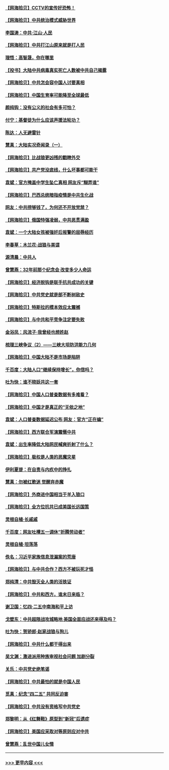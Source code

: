 #### [【网海拾贝】CCTV的宣传好恐怖！](../pages/nsc993/n12959984.md?t=05200002) 
#### [【网海拾贝】中共统治模式威胁世界](../pages/nsc993/n12957622.md?t=05200002) 
#### [李国涛：中共‧江山‧人民](../pages/nsc993/n12957502.md?t=05200002) 
#### [【网海拾贝】中共打江山原来就是打人民](../pages/nsc993/n12954345.md?t=05200002) 
#### [理悟：高智晟，你在哪里](../pages/nsc993/n12953115.md?t=05200002) 
#### [【投书】大陆中共病毒真实死亡人数被中共自己揭露](../pages/nsc993/n12953050.md?t=05200002) 
#### [【网海拾贝】中共怎会容中国人讨要真相](../pages/nsc993/n12952161.md?t=05200002) 
#### [【网海拾贝】中国生育率可能降至全球最低](../pages/nsc993/n12948793.md?t=05200002) 
#### [颜纯钩：没有公义的社会有多可怕？](../pages/nsc993/n12947626.md?t=05200002) 
#### [付宁：基督徒为什么应该声援法轮功？](../pages/nsc993/n12947233.md?t=05200002) 
#### [陈达：人无避雷针](../pages/nsc993/n12947098.md?t=05200002) 
#### [慧真：大陆实况奇闻录（一）](../pages/nsc993/n12945811.md?t=05200002) 
#### [【网海拾贝】比战狼更凶残的戳瞎外交](../pages/nsc993/n12945717.md?t=05200002) 
#### [【网海拾贝】共产党没底线，什么坏事都可能干](../pages/nsc993/n12942090.md?t=05200002) 
#### [袁斌：官方掩盖中学生坠亡真相 网友斥“糊弄谁”](../pages/nsc993/n12942029.md?t=05200002) 
#### [【网海拾贝】巴西总统暗指疫情是中共生化战](../pages/nsc993/n12938999.md?t=05200002) 
#### [网友：中共捞够钱了，为何还不开放党禁？](../pages/nsc993/n12938952.md?t=05200002) 
#### [【网海拾贝】俄国恃强凌弱，中共恶贯满盈](../pages/nsc993/n12936626.md?t=05200002) 
#### [袁斌：一个大陆女孩被强奸后报警的屈辱经历](../pages/nsc993/n12936547.md?t=05200002) 
#### [李春草：木兰花·战狼与美谍](../pages/nsc993/n12935995.md?t=05200002) 
#### [源清晨：中共人](../pages/nsc993/n12935589.md?t=05200002) 
#### [曾慧燕：32年前那个纪念会 改变多少人命运](../pages/nsc993/n12934233.md?t=05200002) 
#### [【网海拾贝】经济脱钩是联手抗共成功的关键](../pages/nsc993/n12934176.md?t=05200002) 
#### [【网海拾贝】中共党史就是部不断树敌史](../pages/nsc993/n12932844.md?t=05200002) 
#### [【网海拾贝】特斯拉的模本效应太震撼](../pages/nsc993/n12925626.md?t=05200002) 
#### [【网海拾贝】与中共和平竞争注定要失败](../pages/nsc993/n12923326.md?t=05200002) 
#### [金浴凤：风流子‧我曾经也想姓赵](../pages/nsc993/n12920911.md?t=05200002) 
#### [梳理三峡争议（2）——三峡大坝防洪能力几何](../pages/nsc993/n12920173.md?t=05200002) 
#### [【网海拾贝】中国大陆不是市场是陷阱](../pages/nsc993/n12920143.md?t=05200002) 
#### [千百度：大陆人口“继续保持增长”，你信吗？](../pages/nsc993/n12918946.md?t=05200002) 
#### [吐为快：谁不晓妖共这一套](../pages/nsc993/n12918941.md?t=05200002) 
#### [【网海拾贝】中国人口普查数据有多难看？](../pages/nsc993/n12917822.md?t=05200002) 
#### [【网海拾贝】中国才是真正的“无依之地”](../pages/nsc993/n12915845.md?t=05200002) 
#### [袁斌：人口普查数据延迟公布 网友：官方“正在编”](../pages/nsc993/n12915748.md?t=05200002) 
#### [【网海拾贝】西方联合军演震慑中共](../pages/nsc993/n12913466.md?t=05200002) 
#### [袁斌：出生率降低大陆网民喊爽折射了什么？](../pages/nsc993/n12913365.md?t=05200002) 
#### [【网海拾贝】极权是人类的恶魔灾星](../pages/nsc993/n12910697.md?t=05200002) 
#### [伊利夏提：在自责与内疚中的挣扎](../pages/nsc993/n12910493.md?t=05200002) 
#### [慧真：勿被红歌迷 觉醒弃赤魔](../pages/nsc993/n12910485.md?t=05200002) 
#### [【网海拾贝】外商进中国相当于羊入狼口](../pages/nsc993/n12908274.md?t=05200002) 
#### [【网海拾贝】全方位抗共已成美国长远国策](../pages/nsc993/n12906878.md?t=05200002) 
#### [灵根自植‧长戚戚](../pages/nsc993/n12905585.md?t=05200002) 
#### [千百度：网友吐槽五一调休“折腾劳动者”](../pages/nsc993/n12905934.md?t=05200002) 
#### [灵根自植‧坦荡荡](../pages/nsc993/n12905562.md?t=05200002) 
#### [佚名：习近平家族信息泄漏案的荒唐](../pages/nsc993/n12904705.md?t=05200002) 
#### [【网海拾贝】与中共合作？西方不被玩死才怪](../pages/nsc993/n12903873.md?t=05200002) 
#### [郑纯清：中共毁灭全人类的活铁证](../pages/nsc993/n12903785.md?t=05200002) 
#### [【网海拾贝】中共和西方，谁末日来临？](../pages/nsc993/n12903482.md?t=05200002) 
#### [谢卫国：忆四‧二五中南海和平上访](../pages/nsc993/n12902192.md?t=05200002) 
#### [戈壁东：中共超限战攻城略地 美国全面应战还来得及吗？](../pages/nsc993/n12902297.md?t=05200002) 
#### [吐为快：贺骄郎‧赵家战狼与狗儿](../pages/nsc993/n12902280.md?t=05200002) 
#### [【网海拾贝】中共什么都干得出来](../pages/nsc993/n12897500.md?t=05200002) 
#### [吴文渊：激进派用种族审视社会问题 加剧分裂](../pages/nsc993/n12893881.md?t=05200002) 
#### [关乐：中共党史绝笔谣](../pages/nsc993/n12897270.md?t=05200002) 
#### [【网海拾贝】中共最怕的就是中国人民](../pages/nsc993/n12894705.md?t=05200002) 
#### [觅真：纪念“四二五” 共同反迫害](../pages/nsc993/n12894553.md?t=05200002) 
#### [【网海拾贝】中共没有资格写中共党史](../pages/nsc993/n12892231.md?t=05200002) 
#### [郑黎明：从《红舞鞋》原型到“新冠”后遗症](../pages/nsc993/n12890469.md?t=05200002) 
#### [【网海拾贝】美国应采取对等原则应对中共](../pages/nsc993/n12889176.md?t=05200002) 
#### [曾慧燕：乱世中国儿女情](../pages/nsc993/n12887931.md?t=05200002) 

----
#### [ >>> 更早内容 <<< ](../indexes/nsc993-earlier.md)
